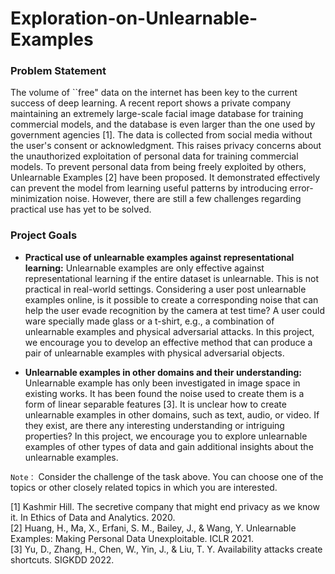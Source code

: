# Exploration-on-Unlearnable-Examples

### Problem Statement
The volume of ``free" data on the internet has been key to the current success of deep learning. A recent report shows a private company maintaining an extremely large-scale facial image database for training commercial models, and the database is even larger than the one used by government agencies [1]. The data is collected from social media without the user's consent or acknowledgment. This raises privacy concerns about the unauthorized exploitation of personal data for training commercial models. To prevent personal data from being freely exploited by others, Unlearnable Examples [2] have been proposed. It demonstrated effectively can prevent the model from learning useful patterns by introducing error-minimization noise. However, there are still a few challenges regarding practical use has yet to be solved. 

### Project Goals  
- **Practical use of unlearnable examples against representational learning:** Unlearnable examples are only effective against representational learning if the entire dataset is unlearnable. This is not practical in real-world settings. Considering a user post unlearnable examples online, is it possible to create a corresponding noise that can help the user evade recognition by the camera at test time? A user could ware specially made glass or a t-shirt, e.g., a combination of unlearnable examples and physical adversarial attacks. In this project, we encourage you to develop an effective method that can produce a pair of unlearnable examples with physical adversarial objects. 

- **Unlearnable examples in other domains and their understanding:** Unlearnable example has only been investigated in image space in existing works. It has been found the noise used to create them is a form of linear separable features [3]. It is unclear how to create unlearnable examples in other domains, such as text, audio, or video. If they exist, are there any interesting understanding or intriguing properties?  In this project, we encourage you to explore unlearnable examples of other types of data and gain additional insights about the unlearnable examples. 

`Note：` Consider the challenge of the task above. You can choose one of the topics or other closely related topics in which you are interested.


[1] Kashmir Hill. The secretive company that might end privacy as we know it. In Ethics of Data and Analytics. 2020.\
[2] Huang, H., Ma, X., Erfani, S. M., Bailey, J., & Wang, Y. Unlearnable Examples: Making Personal Data Unexploitable. ICLR 2021.\
[3] Yu, D., Zhang, H., Chen, W., Yin, J., & Liu, T. Y. Availability attacks create shortcuts. SIGKDD 2022.
